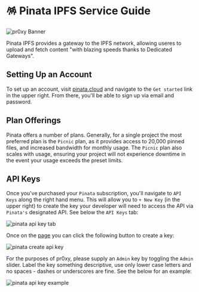 # 🪅 Pinata IPFS Service Guide

![pr0xy Banner](https://cdn.pr0xy.io/branding/pr0xy-github-banner.png)

Pinata IPFS provides a gateway to the IPFS network, allowing useres to upload and fetch content "with blazing speeds thanks to Dedicated Gateways".

## Setting Up an Account

To set up an account, visit [pinata.cloud](https://www.pinata.cloud/) and navigate to the `Get started` link in the upper right. From there, you'll be able to sign up via email and password.

## Plan Offerings

Pinata offers a number of plans. Generally, for a single project the most preferred plan is the `Picnic` plan, as it provides access to 20,000 pinned files, and increased bandwidth for monthly usage. The `Picnic` plan also scales with usage, ensuring your project will not experience downtime in the event your usage exceeds the preset limits.

## API Keys

Once you've purchased your `Pinata` subscription, you'll navigate to `API Keys` along the right hand menu. This will allow you to `+ New Key` (in the upper right) to create the key your developer will need to access the API via `Pinata's` designated API. See below the `API Keys` tab:

![pinata api key tab](https://storage.googleapis.com/pr0xy.io/guides/services/pinata-api-key-menu.png)

Once on the [page](https://app.pinata.cloud/developers/api-keys) you can click the following button to create a key:

![pinata create api key](https://storage.googleapis.com/pr0xy.io/guides/services/pinata-create-api-key.png)

For the purposes of pr0xy, please supply an `Admin` key by toggling the `Admin` slider. Label the key something descriptive, use only lower case letters and no spaces - dashes or underscores are fine. See the below for an example:

![pinata api key example](https://storage.googleapis.com/pr0xy.io/guides/services/pinata-api-key-example.png)
